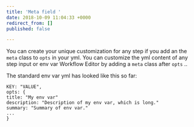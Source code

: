 ```yaml
---
title: 'Meta field '
date: 2018-10-09 11:04:33 +0000
redirect_from: []
published: false

---
```

You can create your unique customization for any step if you add an the `meta` class to `opts` in your yml. You can customize the yml content of any step input or env var Workflow Editor by adding a `meta` class after `opts` ..

The standard env var yml has looked like this so far:

    KEY: "VALUE",
    opts: {
    title: "My env var"
    description: "Description of my env var, which is long."
    summary: "Summary of env var."
    ...
    }